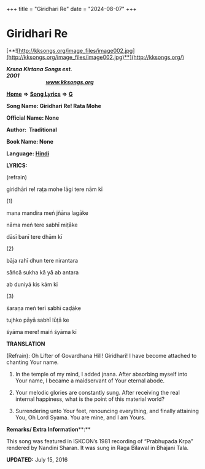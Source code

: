 +++
title = "Giridhari Re"
date = "2024-08-07"
+++

# Giridhari Re
[**![http://kksongs.org/image_files/image002.jpg](http://kksongs.org/image_files/image002.jpg)**](http://kksongs.org/)

**_Krsna Kirtana Songs est. 2001_**                                                                                                                                                 **_www.kksongs.org_**

**[Home](http://kksongs.org/)** **⇒** **[Song Lyrics](http://kksongs.org/lyrics.html)** **⇒** **[G](http://kksongs.org/songs/song_g.html)**

**Song Name: Giridhari Re! Rata Mohe**

**Official Name: None**

**Author:  Traditional**

**Book Name: None**

**Language: [Hindi](http://kksongs.org/language/list/hindi.html)**

**LYRICS:**

(refrain)

giridhāri re! raṭa mohe lāgi tere nām kī

(1)

mana mandira meń jñāna lagāke

nāma meń tere sabhī miṭāke

dāsī banī tere dhām kī

(2)

bāja rahī dhun tere nirantara

sāńcā sukha kā yā ab antara

ab duniyā kis kām kī

(3)

śaraṇa meń terī sabhī caḍāke

tujhko pāyā sabhī lūṭā ke

śyāma mere! maiń śyāma kī

**TRANSLATION**

(Refrain): Oh Lifter of Govardhana Hill! Giridhari! I have become attached to chanting Your name.

1) In the temple of my mind, I added jnana. After absorbing myself into Your name, I became a maidservant of Your eternal abode.

2) Your melodic glories are constantly sung. After receiving the real internal happiness, what is the point of this material world?

3) Surrendering unto Your feet, renouncing everything, and finally attaining You, Oh Lord Syama. You are mine, and I am Yours.

**Remarks/ Extra Information****:**

This song was featured in ISKCON’s 1981 recording of “Prabhupada Krpa” rendered by Nandini Sharan. It was sung in Raga Bilawal in Bhajani Tala.

**UPDATED:** July 15, 2016